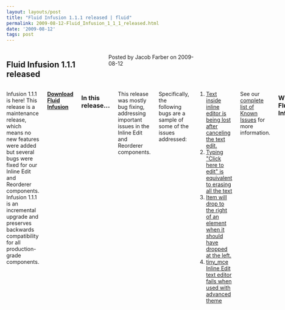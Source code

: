 ```yaml
---
layout: layouts/post
title: "Fluid Infusion 1.1.1 released | fluid"
permalink: 2009-08-12-Fluid_Infusion_1_1_1_released.html
date: '2009-08-12'
tags: post
---
```

<section class="row">
   <div class="medium-6 columns">
      <h2 class="fluid-web-emphasized-text">Fluid Infusion 1.1.1 released</h2>
      <p class="fluid-web-news-post-meta">
         Posted by Jacob Farber on 2009-08-12
      </p>
   </div>
   <div class="medium-6 columns">
      <p>Infusion 1.1.1 is here! This release is a maintenance release, which means no new features were added but several
         bugs were fixed for our Inline Edit and Reorderer components. Infusion 1.1.1 is an incremental upgrade and preserves
         backwards compatibility for all production-grade components.
      </p>
      <p><strong> <a href="https://github.com/fluid-project/infusion">Download Fluid Infusion</a> </strong></p>
      <h3>In this release...</h3>
      <p>This release was mostly bug fixing, addressing important issues in the Inline Edit and Reorderer components.</p>
      <p>Specifically, the following bugs are a sample of some of the issues addressed:</p>
      <ol>
         <li> <a href="http://issues.fluidproject.org/browse/FLUID-3077">Text inside inline editor is being lost after
          canceling
            the text edit.</a>
         </li>
         <li>
            <a href="http://issues.fluidproject.org/browse/FLUID-1320">
            Typing &quot;Click here to edit&quot; is equivalent to erasing all the text</a>
         </li>
         <li> <a href="http://issues.fluidproject.org/browse/FLUID-2967">Item will drop to the right of an
          element when it should have dropped at the left.
            </a>
         </li>
         <li><a href="http://issues.fluidproject.org/browse/FLUID-3054">tiny_mce Inline Edit text editor fails
          when used with advanced theme</a></li>
      </ol>
      <p>See our <a href="http://issues.fluidproject.org/secure/IssueNavigator.jspa?mode=hide&requestId=10251">complete list
         of Known Issues</a> for more information.
      </p>
      <h3>What is Fluid Infusion?</h3>
      <p>Fluid Infusion is an application framework for building usable and accessible user interfaces with JavaScript. Built
         on top of jQuery, Infusion takes a different approach to client-side development. At heart, Infusion is an open
         architecture designed to put you back in control of your application’s user experience. It includes a growing
         collection of UI components —reusable interactions that go deeper than most widgets. Created by a community
         of developers and interaction designers, Infusion components are built from the ground up with accessibility
         in mind. All of our designs can be used with assistive technologies, are fully controllable with the keyboard,
         and can be transformed to suit your users’ personal needs.
      </p>
      <p>Fluid Infusion includes a collection of our UI components, tutorials to help you get started,
       solid APIs to help you
         dive in, and the community to lend a hand.
      </p>
   </div>
</section>
